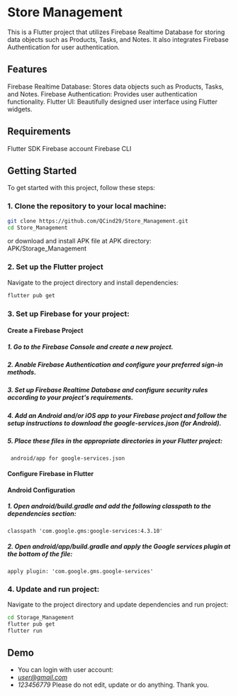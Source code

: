 # Store Management

This is a Flutter project that utilizes Firebase Realtime Database for storing data objects such as Products, Tasks, and Notes. It also integrates Firebase Authentication for user authentication.

## Features
Firebase Realtime Database: Stores data objects such as Products, Tasks, and Notes.
Firebase Authentication: Provides user authentication functionality.
Flutter UI: Beautifully designed user interface using Flutter widgets.

## Requirements
Flutter SDK
Firebase account
Firebase CLI
## Getting Started
To get started with this project, follow these steps: 
### 1. Clone the repository to your local machine:
```bash
git clone https://github.com/QCind29/Store_Management.git
cd Store_Management

```
or download and install APK file at APK directory:
APK/Storage_Management
### 2. Set up the Flutter project
Navigate to the project directory and install dependencies:
```bash
flutter pub get
```
### 3. Set up Firebase for your project:
#### Create a Firebase Project
##### 1. Go to the Firebase Console and create a new project.
##### 2. Anable Firebase Authentication and configure your preferred sign-in methods.  
##### 3. Set up Firebase Realtime Database and configure security rules according to your project's requirements.
##### 4. Add an Android and/or iOS app to your Firebase project and follow the setup instructions to download the google-services.json (for Android).
##### 5. Place these files in the appropriate directories in your Flutter project:
     android/app for google-services.json
#### Configure Firebase in Flutter
#### Android Configuration
##### 1. Open android/build.gradle and add the following classpath to the dependencies section:
    classpath 'com.google.gms:google-services:4.3.10'
##### 2. Open android/app/build.gradle and apply the Google services plugin at the bottom of the file:
    apply plugin: 'com.google.gms.google-services'
### 4. Update and run project:
Navigate to the project directory and update dependencies and run project:
```bash
cd Storage_Management
flutter pub get
flutter run
```
## Demo
- You can login with user account:
- *user@gmail.com*
- *123456779*
Please do not edit, update or do anything.
Thank you.

